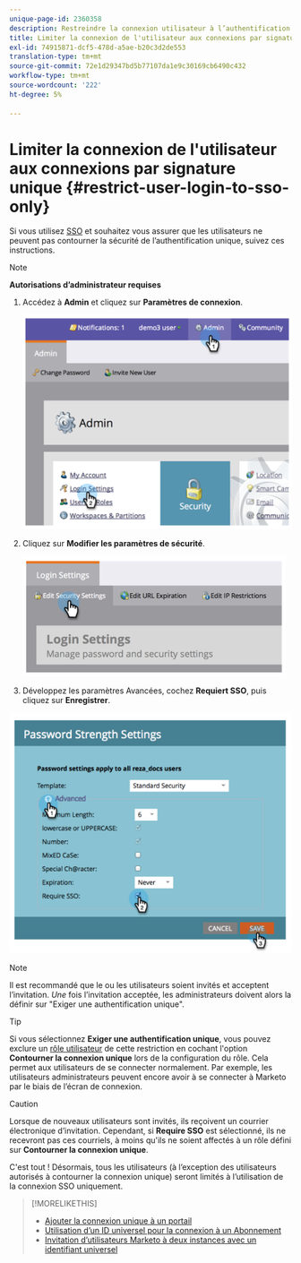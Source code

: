 ```yaml
---
unique-page-id: 2360358
description: Restreindre la connexion utilisateur à l’authentification unique - Marketo Docs - Documentation du produit
title: Limiter la connexion de l'utilisateur aux connexions par signature unique
exl-id: 74915871-dcf5-478d-a5ae-b20c3d2de553
translation-type: tm+mt
source-git-commit: 72e1d29347bd5b77107da1e9c30169cb6490c432
workflow-type: tm+mt
source-wordcount: '222'
ht-degree: 5%

---
```


# Limiter la connexion de l&#39;utilisateur aux connexions par signature unique {#restrict-user-login-to-sso-only}

Si vous utilisez [SSO](/help/marketo/product-docs/administration/additional-integrations/add-single-sign-on-to-a-portal.md) et souhaitez vous assurer que les utilisateurs ne peuvent pas contourner la sécurité de l’authentification unique, suivez ces instructions.

>[!NOTE]
>
>**Autorisations d’administrateur requises**

1. Accédez à **Admin** et cliquez sur **Paramètres de connexion**.

   ![](assets/image2014-9-24-14-3a44-3a40.png)

1. Cliquez sur **Modifier les paramètres de sécurité**.

   ![](assets/image2014-9-24-14-3a44-3a53.png)

1. Développez les paramètres Avancées, cochez **Requiert SSO**, puis cliquez sur **Enregistrer**.

![](assets/image2014-9-24-14-3a45-3a6.png)

>[!NOTE]
>
>Il est recommandé que le ou les utilisateurs soient invités et acceptent l’invitation. _Une_ fois l’invitation acceptée, les administrateurs doivent alors la définir sur &quot;Exiger une authentification unique&quot;.

>[!TIP]
>
>Si vous sélectionnez **Exiger une authentification unique**, vous pouvez exclure un [rôle utilisateur](/help/marketo/product-docs/administration/users-and-roles/create-delete-edit-and-change-a-user-role.md) de cette restriction en cochant l&#39;option **Contourner la connexion unique** lors de la configuration du rôle. Cela permet aux utilisateurs de se connecter normalement. Par exemple, les utilisateurs administrateurs peuvent encore avoir à se connecter à Marketo par le biais de l’écran de connexion.

>[!CAUTION]
>
>Lorsque de nouveaux utilisateurs sont invités, ils reçoivent un courrier électronique d’invitation. Cependant, si **Require SSO** est sélectionné, ils ne recevront pas ces courriels, à moins qu&#39;ils ne soient affectés à un rôle défini sur **Contourner la connexion unique**.

C&#39;est tout ! Désormais, tous les utilisateurs (à l’exception des utilisateurs autorisés à contourner la connexion unique) seront limités à l’utilisation de la connexion SSO uniquement.

>[!MORELIKETHIS]
>
>* [Ajouter la connexion unique à un portail](/help/marketo/product-docs/administration/additional-integrations/add-single-sign-on-to-a-portal.md)
>* [Utilisation d’un ID universel pour la connexion à un Abonnement](/help/marketo/product-docs/administration/settings/using-a-universal-id-for-subscription-login.md)
>* [Invitation d’utilisateurs Marketo à deux instances avec un identifiant universel](https://nation.marketo.com/t5/Knowledgebase/Inviting-Marketo-Users-to-Two-Instances-with-Universal-ID-UID/ta-p/251122)

